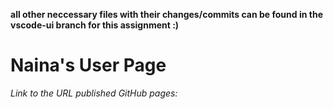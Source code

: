 **all other neccessary files with their changes/commits can be found in the vscode-ui branch for this assignment :)**

# Naina's User Page
*Link to the URL published GitHub pages:*
